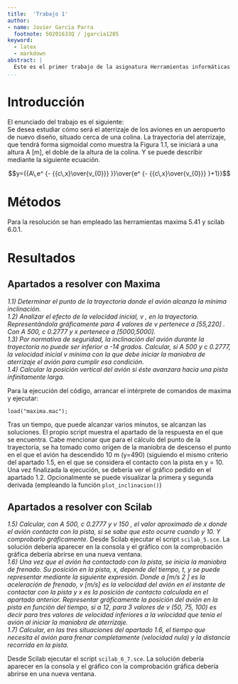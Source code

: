 ```yaml
---
title:  'Trabajo 1'  
author:
- name: Javier Garcia Parra
  footnote: 50201633Q / jgarcia1285
keyword:
  - latex
  - markdown
abstract: |
  Este es el primer trabajo de la asignatura Herramientas informáticas para las matemáticas del grado en matemáticas de la UNED.
...
```


# Introducción

El enunciado del trabajo es el siguiente:  
Se desea estudiar cómo será el aterrizaje de los aviones en un aeropuerto de nuevo diseño,
situado cerca de una colina. La trayectoria del aterrizaje, que tendrá forma sigmoidal como
muestra la Figura 1.1, se iniciará a una altura A [m], el doble de la altura de la colina. Y se
puede describir mediante la siguiente ecuación.  

$$y={{A\,e^ {- {{c\,x}\over{v_{0}}} }}\over{e^ {- {{c\,x}\over{v_{0}}} }+1}}$$

# Métodos

Para la resolución se han empleado las herramientas maxima 5.41 y scilab 6.0.1.

# Resultados
## Apartados a resolver con Maxima
*1.1) Determinar el punto de la trayectoria donde el avión alcanza la mínima inclinación.  
1.2) Analizar el efecto de la velocidad inicial, v , en la trayectoria. Representándola
gráficamente para 4 valores de v pertenece a  [55,220] . Con A 500, c 0.2777 y x pertenece a [5000,5000].  
1.3) Por normativa de seguridad, la inclinación del avión durante la trayectoria no puede ser
inferior a -14 grados. Calcular, si A 500 y c 0.2777, la velocidad inicial v mínima con la
que debe iniciar la maniobra de aterrizaje el avión para cumplir esa condición.  
1.4) Calcular la posición vertical del avión si éste avanzara hacia una pista infinitamente larga.*  

Para la ejecución del código, arrancar el intérprete de comandos de maxima y ejecutar:
```
load("maxima.mac");
```
Tras un tiempo, que puede alcanzar varios minutos, se alcanzan las soluciones. El propio script 
muestra el apartado de la respuesta en el que se encuentra.
Cabe mencionar que para el cálculo del punto de la trayectoria, se ha tomado como origen de la maniobra de
descenso el punto en el que el avión ha descendido 10 m (y=490) (siguiendo el mismo criterio del apartado 1.5, en el que 
se considera el contacto con la pista en y = 10.
Una vez finalizada la ejecución, se debería ver el gráfico pedido en el apartado 1.2. Opcionalmente se puede
visualizar la primera y segunda derivada (empleando la función ```plot_inclinacion()```)

## Apartados a resolver con Scilab
*1.5) Calcular, con A 500, c 0.2777 y v
150 , el valor aproximado de x donde el avión
contacta con la pista, si se sabe que esto ocurre cuando y 10. Y comprobarlo gráficamente.*
Desde Scilab ejecutar el script ``scilab_5.sce``.
La solución debería aparecer en la consola y el gráfico con la comprobación gráfica debería abrirse en una 
nueva ventana.  
*1.6) Una vez que el avión ha contactado con la pista, se inicia la maniobra de frenado. Su
 posición en la pista, x, depende del tiempo, t, y se puede representar mediante la siguiente
 expresión.
 Donde a [m/s 2 ] es la aceleración de frenado, v [m/s] es la velocidad del avión en el instante
 de contactar con la pista y x es la posición de contacto calculada en el apartado anterior.
 Representar gráficamente la posición del avión en la pista en función del tiempo, si a 12,
 para 3 valores de v (50, 75, 100) es decir para tres valores de velocidad inferiores a la
 velocidad que tenía el avión al iniciar la maniobra de aterrizaje.  
 1.7) Calcular, en las tres situaciones del apartado 1.6, el tiempo que necesita el avión para
 frenar completamente (velocidad nula) y la distancia recorrida en la pista.*   
  
Desde Scilab ejecutar el script ``scilab_6_7.sce``.
La solución debería aparecer en la consola y el gráfico con la comprobación gráfica debería abrirse en una 
nueva ventana.
